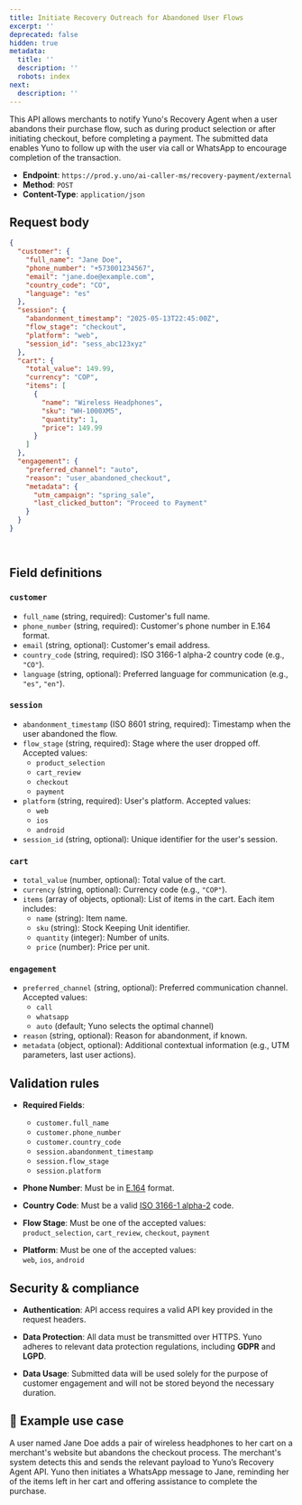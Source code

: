 ```yaml
---
title: Initiate Recovery Outreach for Abandoned User Flows
excerpt: ''
deprecated: false
hidden: true
metadata:
  title: ''
  description: ''
  robots: index
next:
  description: ''
---
```

This API allows merchants to notify Yuno's Recovery Agent when a user abandons their purchase flow, such as during product selection or after initiating checkout, before completing a payment. The submitted data enables Yuno to follow up with the user via call or WhatsApp to encourage completion of the transaction.

- **Endpoint**: `https://prod.y.uno/ai-caller-ms/recovery-payment/external`  
- **Method**: `POST`  
- **Content-Type**: `application/json`

## Request body

```json
{
  "customer": {
    "full_name": "Jane Doe",
    "phone_number": "+573001234567",
    "email": "jane.doe@example.com",
    "country_code": "CO",
    "language": "es"
  },
  "session": {
    "abandonment_timestamp": "2025-05-13T22:45:00Z",
    "flow_stage": "checkout",
    "platform": "web",
    "session_id": "sess_abc123xyz"
  },
  "cart": {
    "total_value": 149.99,
    "currency": "COP",
    "items": [
      {
        "name": "Wireless Headphones",
        "sku": "WH-1000XM5",
        "quantity": 1,
        "price": 149.99
      }
    ]
  },
  "engagement": {
    "preferred_channel": "auto",
    "reason": "user_abandoned_checkout",
    "metadata": {
      "utm_campaign": "spring_sale",
      "last_clicked_button": "Proceed to Payment"
    }
  }
}

 
```

## Field definitions

### `customer`

- `full_name` (string, required): Customer's full name.  
- `phone_number` (string, required): Customer's phone number in E.164 format.  
- `email` (string, optional): Customer's email address.  
- `country_code` (string, required): ISO 3166-1 alpha-2 country code (e.g., `"CO"`).  
- `language` (string, optional): Preferred language for communication (e.g., `"es"`, `"en"`).

### `session`

- `abandonment_timestamp` (ISO 8601 string, required): Timestamp when the user abandoned the flow.  
- `flow_stage` (string, required): Stage where the user dropped off. Accepted values:
  - `product_selection`
  - `cart_review`
  - `checkout`
  - `payment`
- `platform` (string, required): User's platform. Accepted values:
  - `web`
  - `ios`
  - `android`
- `session_id` (string, optional): Unique identifier for the user's session.

### `cart`

- `total_value` (number, optional): Total value of the cart.  
- `currency` (string, optional): Currency code (e.g., `"COP"`).  
- `items` (array of objects, optional): List of items in the cart. Each item includes:
  - `name` (string): Item name.  
  - `sku` (string): Stock Keeping Unit identifier.  
  - `quantity` (integer): Number of units.  
  - `price` (number): Price per unit.

### `engagement`

- `preferred_channel` (string, optional): Preferred communication channel. Accepted values:
  - `call`
  - `whatsapp`
  - `auto` (default; Yuno selects the optimal channel)
- `reason` (string, optional): Reason for abandonment, if known.  
- `metadata` (object, optional): Additional contextual information (e.g., UTM parameters, last user actions).

## Validation rules

- **Required Fields**:  
  - `customer.full_name`  
  - `customer.phone_number`  
  - `customer.country_code`  
  - `session.abandonment_timestamp`  
  - `session.flow_stage`  
  - `session.platform`

- **Phone Number**: Must be in [E.164](https://en.wikipedia.org/wiki/E.164) format.

- **Country Code**: Must be a valid [ISO 3166-1 alpha-2](https://en.wikipedia.org/wiki/ISO_3166-1_alpha-2) code.

- **Flow Stage**: Must be one of the accepted values:  
  `product_selection`, `cart_review`, `checkout`, `payment`

- **Platform**: Must be one of the accepted values:  
  `web`, `ios`, `android`

## Security & compliance

- **Authentication**: API access requires a valid API key provided in the request headers.

- **Data Protection**: All data must be transmitted over HTTPS. Yuno adheres to relevant data protection regulations, including **GDPR** and **LGPD**.

- **Data Usage**: Submitted data will be used solely for the purpose of customer engagement and will not be stored beyond the necessary duration.

## 📘 Example use case

A user named Jane Doe adds a pair of wireless headphones to her cart on a merchant's website but abandons the checkout process. The merchant's system detects this and sends the relevant payload to Yuno’s Recovery Agent API. Yuno then initiates a WhatsApp message to Jane, reminding her of the items left in her cart and offering assistance to complete the purchase.
